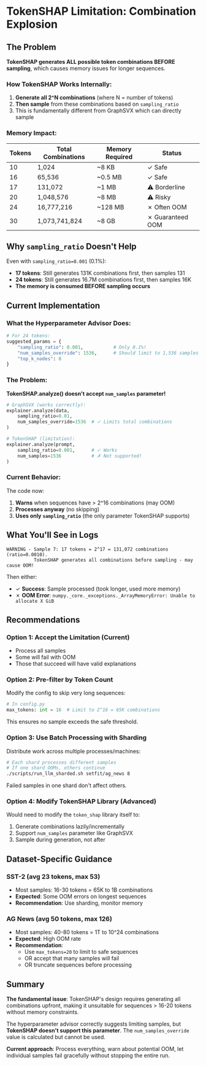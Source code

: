 # TokenSHAP Limitation: Combination Explosion

## The Problem

**TokenSHAP generates ALL possible token combinations BEFORE sampling**, which causes memory issues for longer sequences.

### How TokenSHAP Works Internally:

1. **Generate all 2^N combinations** (where N = number of tokens)
2. **Then sample** from these combinations based on `sampling_ratio`
3. This is fundamentally different from GraphSVX which can directly sample

### Memory Impact:

| Tokens | Total Combinations | Memory Required | Status |
|--------|-------------------|-----------------|--------|
| 10 | 1,024 | ~8 KB | ✓ Safe |
| 16 | 65,536 | ~0.5 MB | ✓ Safe |
| 17 | 131,072 | ~1 MB | ⚠️ Borderline |
| 20 | 1,048,576 | ~8 MB | ⚠️ Risky |
| 24 | 16,777,216 | ~128 MB | ✗ Often OOM |
| 30 | 1,073,741,824 | ~8 GB | ✗ Guaranteed OOM |

## Why `sampling_ratio` Doesn't Help

Even with `sampling_ratio=0.001` (0.1%):
- **17 tokens**: Still generates 131K combinations first, then samples 131
- **24 tokens**: Still generates 16.7M combinations first, then samples 16K
- **The memory is consumed BEFORE sampling occurs**

## Current Implementation

### What the Hyperparameter Advisor Does:
```python
# For 24 tokens:
suggested_params = {
    "sampling_ratio": 0.001,           # Only 0.1%!
    "num_samples_override": 1536,      # Should limit to 1,536 samples
    "top_k_nodes": 8
}
```

### The Problem:
**TokenSHAP.analyze() doesn't accept `num_samples` parameter!**

```python
# GraphSVX (works correctly):
explainer.analyze(data, 
    sampling_ratio=0.01,
    num_samples_override=1536  # ✓ Limits total combinations
)

# TokenSHAP (limitation):
explainer.analyze(prompt,
    sampling_ratio=0.001,      # ✓ Works
    num_samples=1536           # ✗ Not supported!
)
```

### Current Behavior:

The code now:
1. **Warns** when sequences have > 2^16 combinations (may OOM)
2. **Processes anyway** (no skipping)
3. **Uses only `sampling_ratio`** (the only parameter TokenSHAP supports)

## What You'll See in Logs

```
WARNING - Sample 7: 17 tokens = 2^17 = 131,072 combinations (ratio=0.0010). 
          TokenSHAP generates all combinations before sampling - may cause OOM!
```

Then either:
- ✓ **Success**: Sample processed (took longer, used more memory)
- ✗ **OOM Error**: `numpy._core._exceptions._ArrayMemoryError: Unable to allocate X GiB`

## Recommendations

### Option 1: Accept the Limitation (Current)
- Process all samples
- Some will fail with OOM
- Those that succeed will have valid explanations

### Option 2: Pre-filter by Token Count
Modify the config to skip very long sequences:

```python
# In config.py
max_tokens: int = 16  # Limit to 2^16 = 65K combinations
```

This ensures no sample exceeds the safe threshold.

### Option 3: Use Batch Processing with Sharding
Distribute work across multiple processes/machines:

```bash
# Each shard processes different samples
# If one shard OOMs, others continue
./scripts/run_llm_sharded.sh setfit/ag_news 8
```

Failed samples in one shard don't affect others.

### Option 4: Modify TokenSHAP Library (Advanced)
Would need to modify the `token_shap` library itself to:
1. Generate combinations lazily/incrementally
2. Support `num_samples` parameter like GraphSVX
3. Sample during generation, not after

## Dataset-Specific Guidance

### SST-2 (avg 23 tokens, max 53)
- Most samples: 16-30 tokens = 65K to 1B combinations
- **Expected**: Some OOM errors on longest sequences
- **Recommendation**: Use sharding, monitor memory

### AG News (avg 50 tokens, max 126)
- Most samples: 40-80 tokens = 1T to 10^24 combinations
- **Expected**: High OOM rate
- **Recommendation**: 
  - Use `max_tokens=20` to limit to safe sequences
  - OR accept that many samples will fail
  - OR truncate sequences before processing

## Summary

**The fundamental issue**: TokenSHAP's design requires generating all combinations upfront, making it unsuitable for sequences > 16-20 tokens without memory constraints.

The hyperparameter advisor correctly suggests limiting samples, but **TokenSHAP doesn't support this parameter**. The `num_samples_override` value is calculated but cannot be used.

**Current approach**: Process everything, warn about potential OOM, let individual samples fail gracefully without stopping the entire run.



